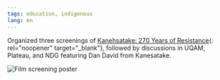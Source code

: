 ```yaml
---
tags: education, indigenous
lang: en
---
```

Organized three screenings of [Kanehsatake: 270 Years of Resistance](https://www.nfb.ca/film/kanehsatake_270_years_of_resistance/){: rel="noopener" target="_blank"}, followed by discussions in UQAM, Plateau, and NDG featuring Dan David from Kanesatake.

![Film screening poster](/assets/images/movie_kanehsatake_coop.jpg)
